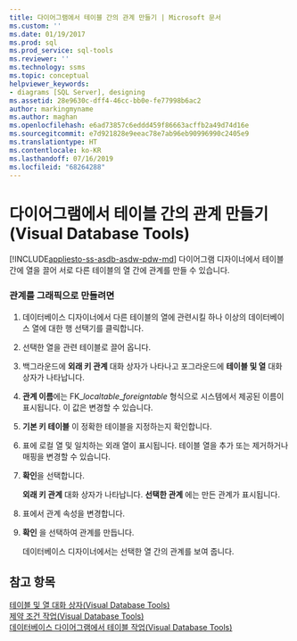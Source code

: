 ```yaml
---
title: 다이어그램에서 테이블 간의 관계 만들기 | Microsoft 문서
ms.custom: ''
ms.date: 01/19/2017
ms.prod: sql
ms.prod_service: sql-tools
ms.reviewer: ''
ms.technology: ssms
ms.topic: conceptual
helpviewer_keywords:
- diagrams [SQL Server], designing
ms.assetid: 28e9630c-dff4-46cc-bb0e-fe77998b6ac2
author: markingmyname
ms.author: maghan
ms.openlocfilehash: e6ad73857c6eddd459f86663acffb2a49d74d16e
ms.sourcegitcommit: e7d921828e9eeac78e7ab96eb90996990c2405e9
ms.translationtype: HT
ms.contentlocale: ko-KR
ms.lasthandoff: 07/16/2019
ms.locfileid: "68264288"
---
```

# <a name="create-relationships-between-tables-on-a-diagram-visual-database-tools"></a>다이어그램에서 테이블 간의 관계 만들기(Visual Database Tools)
[!INCLUDE[appliesto-ss-asdb-asdw-pdw-md](../../includes/appliesto-ss-asdb-asdw-pdw-md.md)]
다이어그램 디자이너에서 테이블 간에 열을 끌어 서로 다른 테이블의 열 간에 관계를 만들 수 있습니다.  
  
### <a name="to-create-a-relationship-graphically"></a>관계를 그래픽으로 만들려면  
  
1.  데이터베이스 디자이너에서 다른 테이블의 열에 관련시킬 하나 이상의 데이터베이스 열에 대한 행 선택기를 클릭합니다.  
  
2.  선택한 열을 관련 테이블로 끌어 옵니다.  
  
3.  백그라운드에 **외래 키 관계** 대화 상자가 나타나고 포그라운드에 **테이블 및 열** 대화 상자가 나타납니다.  
  
4.  **관계 이름**에는 FK_*localtable*\_*foreigntable* 형식으로 시스템에서 제공된 이름이 표시됩니다. 이 값은 변경할 수 있습니다.  
  
5.  **기본 키 테이블** 이 정확한 테이블을 지정하는지 확인합니다.  
  
6.  표에 로컬 열 및 일치하는 외래 열이 표시됩니다. 테이블 열을 추가 또는 제거하거나 매핑을 변경할 수 있습니다.  
  
7.  **확인**을 선택합니다.  
  
    **외래 키 관계** 대화 상자가 나타납니다. **선택한 관계** 에는 만든 관계가 표시됩니다.  
  
8.  표에서 관계 속성을 변경합니다.  
  
9. **확인** 을 선택하여 관계를 만듭니다.  
  
    데이터베이스 디자이너에서는 선택한 열 간의 관계를 보여 줍니다.  
  
## <a name="see-also"></a>참고 항목  
[테이블 및 열 대화 상자&#40;Visual Database Tools&#41;](../../ssms/visual-db-tools/tables-and-columns-dialog-box-visual-database-tools.md)  
[제약 조건 작업(Visual Database Tools)](https://msdn.microsoft.com/637098af-2567-48f8-90f4-b41df059833e)  
[데이터베이스 다이어그램에서 테이블 작업&#40;Visual Database Tools&#41;](../../ssms/visual-db-tools/work-with-tables-in-database-diagram-visual-database-tools.md)  
  
